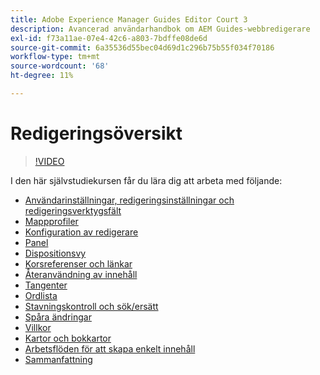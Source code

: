 ```yaml
---
title: Adobe Experience Manager Guides Editor Court 3
description: Avancerad användarhandbok om AEM Guides-webbredigerare
exl-id: f73a11ae-07e4-42c6-a803-7bdffe08de6d
source-git-commit: 6a35536d55bec04d69d1c296b75b55f034f70186
workflow-type: tm+mt
source-wordcount: '68'
ht-degree: 11%

---
```


# Redigeringsöversikt

>[!VIDEO](https://video.tv.adobe.com/v/342759?quality=12&learn=on)

I den här självstudiekursen får du lära dig att arbeta med följande:

- [Användarinställningar, redigeringsinställningar och redigeringsverktygsfält](user-settings-preferences-toolbars.md)
- [Mappprofiler](folder-profiles.md)
- [Konfiguration av redigerare](editor-configuration.md)
- [Panel](panels.md)
- [Dispositionsvy](outline-view.md)
- [Korsreferenser och länkar](cross-references-and-links.md)
- [Återanvändning av innehåll](content-reuse.md)
- [Tangenter](keys.md)
- [Ordlista](glossary.md)
- [Stavningskontroll och sök/ersätt](spell-check.md)
- [Spåra ändringar](track-changes.md)
- [Villkor](conditions.md)
- [Kartor och bokkartor](maps-and-bookmaps.md)
- [Arbetsflöden för att skapa enkelt innehåll](simple-content-creation-workflows.md)
- [Sammanfattning](recap.md)
